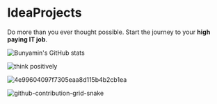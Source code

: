 # IdeaProjects 

Do more than you ever thought possible. Start the journey to your **high paying IT job**.

![Bunyamin's GitHub stats](https://github-readme-stats.vercel.app/api?username=saglambunyamin&show_icons=true&theme=radical)

![think positively](https://user-images.githubusercontent.com/112425162/206287775-f9560cbb-8d27-49b4-a6fa-f137ba01510c.jpg)

![4e99604097f7305eaa8d115b4b2cb1ea](https://user-images.githubusercontent.com/111069549/198830325-850034a3-7940-421a-8a60-5133b74e2a2b.gif)

![github-contribution-grid-snake](https://user-images.githubusercontent.com/78317220/190580600-edd928b9-0191-4b8a-b1f5-b74fd09a5df4.gif)
